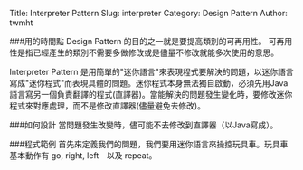 Title: Interpreter Pattern
Slug: interpreter
Category: Design Pattern
Author: twmht

###用的時間點
Design Pattern 的目的之一就是要提高類別的可再用性。 可再用性是指已經產生的類別不需要多做修改或是儘量不修改就能多次使用的意思。

Interpreter Pattern 是用簡單的"迷你語言"來表現程式要解決的問題，以迷你語言寫成"迷你程式"而表現具體的問題。迷你程式本身無法獨自啟動，必須先用Java語言寫另一個負責翻譯的程式(直譯器)。當能解決的問題發生變化時，要修改迷你程式來對應處理，而不是修改直譯器(儘量避免去修改)。

###如何設計
當問題發生改變時，儘可能不去修改到直譯器（以Java寫成）。

###程式範例
首先來定義我們的問題，我們要用迷你語言來操控玩具車。玩具車基本動作有 go, right, left　以及 repeat。
